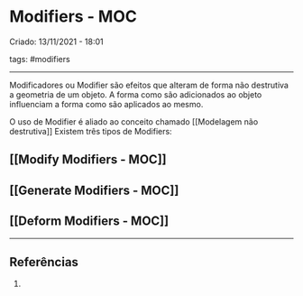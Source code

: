 # Modifiers - MOC
Criado: 13/11/2021 - 18:01

tags: #modifiers

---

Modificadores ou Modifier são efeitos que alteram de forma não destrutiva a geometria de um objeto.
A forma como são adicionados ao objeto influenciam a forma como são aplicados ao mesmo.

O uso de Modifier é aliado ao conceito chamado [[Modelagem não destrutiva]]
Existem três tipos de Modifiers:
## [[Modify Modifiers - MOC]]

## [[Generate Modifiers - MOC]]

## [[Deform Modifiers - MOC]]

---
## Referências
1. 